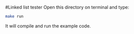 #Linked list tester
Open this directory on terminal and type:
```sh
make run
```
It will compile and run the example code.

